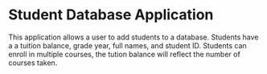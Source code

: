 # Student Database Application

This application allows a user to add students to a database. Students have a a tuition balance, grade year, full names, and student ID. Students can enroll in multiple courses, the tution balance will reflect the number of courses taken.
